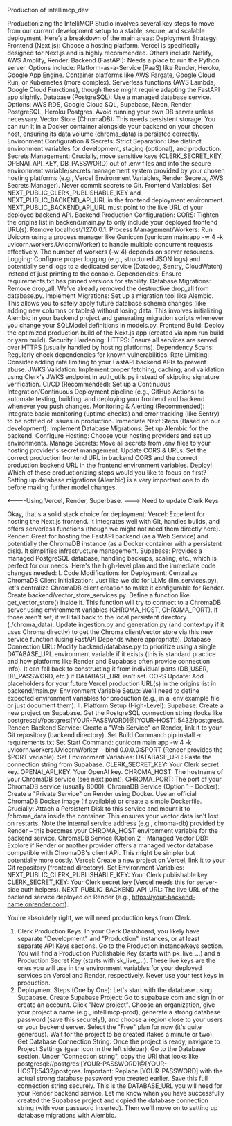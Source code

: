 Production of intellimcp_dev

Productionizing the IntelliMCP Studio involves several key steps to move from our current development setup to a stable, secure, and scalable deployment. Here’s a breakdown of the main areas:
Deployment Strategy:
Frontend (Next.js): Choose a hosting platform. Vercel is specifically designed for Next.js and is highly recommended. Others include Netlify, AWS Amplify, Render.
Backend (FastAPI): Needs a place to run the Python server. Options include:
Platform-as-a-Service (PaaS) like Render, Heroku, Google App Engine.
Container platforms like AWS Fargate, Google Cloud Run, or Kubernetes (more complex).
Serverless functions (AWS Lambda, Google Cloud Functions), though these might require adapting the FastAPI app slightly.
Database (PostgreSQL): Use a managed database service. Options: AWS RDS, Google Cloud SQL, Supabase, Neon, Render PostgreSQL, Heroku Postgres. Avoid running your own DB server unless necessary.
Vector Store (ChromaDB): This needs persistent storage. You can run it in a Docker container alongside your backend on your chosen host, ensuring its data volume (chroma_data) is persisted correctly.
Environment Configuration & Secrets:
Strict Separation: Use distinct environment variables for development, staging (optional), and production.
Secrets Management: Crucially, move sensitive keys (CLERK_SECRET_KEY, OPENAI_API_KEY, DB_PASSWORD) out of .env files and into the secure environment variable/secrets management system provided by your chosen hosting platforms (e.g., Vercel Environment Variables, Render Secrets, AWS Secrets Manager). Never commit secrets to Git.
Frontend Variables: Set NEXT_PUBLIC_CLERK_PUBLISHABLE_KEY and NEXT_PUBLIC_BACKEND_API_URL in the frontend deployment environment. NEXT_PUBLIC_BACKEND_API_URL must point to the live URL of your deployed backend API.
Backend Production Configuration:
CORS: Tighten the origins list in backend/main.py to only include your deployed frontend URL(s). Remove localhost/127.0.0.1.
Process Management/Workers: Run Uvicorn using a process manager like Gunicorn (gunicorn main:app -w 4 -k uvicorn.workers.UvicornWorker) to handle multiple concurrent requests effectively. The number of workers (-w 4) depends on server resources.
Logging: Configure proper logging (e.g., structured JSON logs) and potentially send logs to a dedicated service (Datadog, Sentry, CloudWatch) instead of just printing to the console.
Dependencies: Ensure requirements.txt has pinned versions for stability.
Database Migrations:
Remove drop_all: We've already removed the destructive drop_all from database.py.
Implement Migrations: Set up a migration tool like Alembic. This allows you to safely apply future database schema changes (like adding new columns or tables) without losing data. This involves initializing Alembic in your backend project and generating migration scripts whenever you change your SQLModel definitions in models.py.
Frontend Build:
Deploy the optimized production build of the Next.js app (created via npm run build or yarn build).
Security Hardening:
HTTPS: Ensure all services are served over HTTPS (usually handled by hosting platforms).
Dependency Scans: Regularly check dependencies for known vulnerabilities.
Rate Limiting: Consider adding rate limiting to your FastAPI backend APIs to prevent abuse.
JWKS Validation: Implement proper fetching, caching, and validation using Clerk's JWKS endpoint in auth_utils.py instead of skipping signature verification.
CI/CD (Recommended):
Set up a Continuous Integration/Continuous Deployment pipeline (e.g., GitHub Actions) to automate testing, building, and deploying your frontend and backend whenever you push changes.
Monitoring & Alerting (Recommended):
Integrate basic monitoring (uptime checks) and error tracking (like Sentry) to be notified of issues in production.
Immediate Next Steps (Based on our development):
Implement Database Migrations: Set up Alembic for the backend.
Configure Hosting: Choose your hosting providers and set up environments.
Manage Secrets: Move all secrets from .env files to your hosting provider's secret management.
Update CORS & URLs: Set the correct production frontend URL in backend CORS and the correct production backend URL in the frontend environment variables.
Deploy!
Which of these productionizing steps would you like to focus on first? Setting up database migrations (Alembic) is a very important one to do before making further model changes.

<----Using Vercel, Render, Superbase. --->
Need to update Clerk Keys

Okay, that's a solid stack choice for deployment:
Vercel: Excellent for hosting the Next.js frontend. It integrates well with Git, handles builds, and offers serverless functions (though we might not need them directly here).
Render: Great for hosting the FastAPI backend (as a Web Service) and potentially the ChromaDB instance (as a Docker container with a persistent disk). It simplifies infrastructure management.
Supabase: Provides a managed PostgreSQL database, handling backups, scaling, etc., which is perfect for our needs.
Here's the high-level plan and the immediate code changes needed:
I. Code Modifications for Deployment:
Centralize ChromaDB Client Initialization: Just like we did for LLMs (llm_services.py), let's centralize ChromaDB client creation to make it configurable for Render.
Create backend/vector_store_services.py.
Define a function like get_vector_store() inside it. This function will try to connect to a ChromaDB server using environment variables (CHROMA_HOST, CHROMA_PORT). If those aren't set, it will fall back to the local persistent directory (./chroma_data).
Update ingestion.py and generation.py (and context.py if it uses Chroma directly) to get the Chroma client/vector store via this new service function (using FastAPI Depends where appropriate).
Database Connection URL: Modify backend/database.py to prioritize using a single DATABASE_URL environment variable if it exists (this is standard practice and how platforms like Render and Supabase often provide connection info). It can fall back to constructing it from individual parts (DB_USER, DB_PASSWORD, etc.) if DATABASE_URL isn't set.
CORS Update: Add placeholders for your future Vercel production URL(s) in the origins list in backend/main.py.
Environment Variable Setup: We'll need to define expected environment variables for production (e.g., in a .env.example file or just document them).
II. Platform Setup (High-Level):
Supabase:
Create a new project on Supabase.
Get the PostgreSQL connection string (looks like postgresql://postgres:[YOUR-PASSWORD]@[YOUR-HOST]:5432/postgres).
Render:
Backend Service: Create a "Web Service" on Render, link it to your Git repository (backend directory).
Set Build Command: pip install -r requirements.txt
Set Start Command: gunicorn main:app -w 4 -k uvicorn.workers.UvicornWorker --bind 0.0.0.0:$PORT (Render provides the $PORT variable).
Set Environment Variables:
DATABASE_URL: Paste the connection string from Supabase.
CLERK_SECRET_KEY: Your Clerk secret key.
OPENAI_API_KEY: Your OpenAI key.
CHROMA_HOST: The hostname of your ChromaDB service (see next point).
CHROMA_PORT: The port of your ChromaDB service (usually 8000).
ChromaDB Service (Option 1 - Docker): Create a "Private Service" on Render using Docker.
Use an official ChromaDB Docker image (if available) or create a simple Dockerfile.
Crucially: Attach a Persistent Disk to this service and mount it to /chroma_data inside the container. This ensures your vector data isn't lost on restarts.
Note the internal service address (e.g., chroma-db) provided by Render – this becomes your CHROMA_HOST environment variable for the backend service.
ChromaDB Service (Option 2 - Managed Vector DB): Explore if Render or another provider offers a managed vector database compatible with ChromaDB's client API. This might be simpler but potentially more costly.
Vercel:
Create a new project on Vercel, link it to your Git repository (frontend directory).
Set Environment Variables:
NEXT_PUBLIC_CLERK_PUBLISHABLE_KEY: Your Clerk publishable key.
CLERK_SECRET_KEY: Your Clerk secret key (Vercel needs this for server-side auth helpers).
NEXT_PUBLIC_BACKEND_API_URL: The live URL of the backend service deployed on Render (e.g., https://your-backend-name.onrender.com).

You're absolutely right, we will need production keys from Clerk.
1. Clerk Production Keys:
In your Clerk Dashboard, you likely have separate "Development" and "Production" instances, or at least separate API Keys sections.
Go to the Production instance/keys section.
You will find a Production Publishable Key (starts with pk_live_...) and a Production Secret Key (starts with sk_live_...).
These live keys are the ones you will use in the environment variables for your deployed services on Vercel and Render, respectively. Never use your test keys in production.
2. Deployment Steps (One by One):
Let's start with the database using Supabase.
Create Supabase Project:
Go to supabase.com and sign in or create an account.
Click "New project".
Choose an organization, give your project a name (e.g., intellimcp-prod), generate a strong database password (save this securely!), and choose a region close to your users or your backend server.
Select the "Free" plan for now (it's quite generous).
Wait for the project to be created (takes a minute or two).
Get Database Connection String:
Once the project is ready, navigate to Project Settings (gear icon in the left sidebar).
Go to the Database section.
Under "Connection string", copy the URI that looks like postgresql://postgres:[YOUR-PASSWORD]@[YOUR-HOST]:5432/postgres.
Important: Replace [YOUR-PASSWORD] with the actual strong database password you created earlier.
Save this full connection string securely. This is the DATABASE_URL you will need for your Render backend service.
Let me know when you have successfully created the Supabase project and copied the database connection string (with your password inserted). Then we'll move on to setting up database migrations with Alembic.

